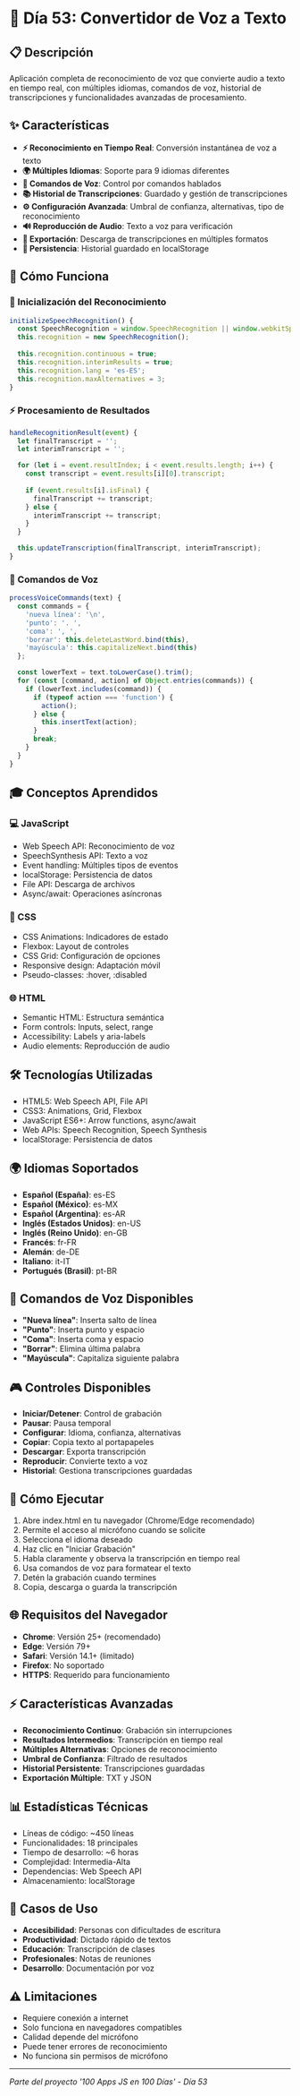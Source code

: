 # 🎤 Día 53: Convertidor de Voz a Texto

## 📋 Descripción
Aplicación completa de reconocimiento de voz que convierte audio a texto en tiempo real, con múltiples idiomas, comandos de voz, historial de transcripciones y funcionalidades avanzadas de procesamiento.

## ✨ Características
- **⚡ Reconocimiento en Tiempo Real**: Conversión instantánea de voz a texto
- **🌍 Múltiples Idiomas**: Soporte para 9 idiomas diferentes
- **🎯 Comandos de Voz**: Control por comandos hablados
- **📚 Historial de Transcripciones**: Guardado y gestión de transcripciones
- **⚙️ Configuración Avanzada**: Umbral de confianza, alternativas, tipo de reconocimiento
- **🔊 Reproducción de Audio**: Texto a voz para verificación
- **💾 Exportación**: Descarga de transcripciones en múltiples formatos
- **💾 Persistencia**: Historial guardado en localStorage

## 🔧 Cómo Funciona

### 🎤 Inicialización del Reconocimiento
```javascript
initializeSpeechRecognition() {
  const SpeechRecognition = window.SpeechRecognition || window.webkitSpeechRecognition;
  this.recognition = new SpeechRecognition();
  
  this.recognition.continuous = true;
  this.recognition.interimResults = true;
  this.recognition.lang = 'es-ES';
  this.recognition.maxAlternatives = 3;
}
```

### ⚡ Procesamiento de Resultados
```javascript
handleRecognitionResult(event) {
  let finalTranscript = '';
  let interimTranscript = '';

  for (let i = event.resultIndex; i < event.results.length; i++) {
    const transcript = event.results[i][0].transcript;
    
    if (event.results[i].isFinal) {
      finalTranscript += transcript;
    } else {
      interimTranscript += transcript;
    }
  }

  this.updateTranscription(finalTranscript, interimTranscript);
}
```

### 🎯 Comandos de Voz
```javascript
processVoiceCommands(text) {
  const commands = {
    'nueva línea': '\n',
    'punto': '. ',
    'coma': ', ',
    'borrar': this.deleteLastWord.bind(this),
    'mayúscula': this.capitalizeNext.bind(this)
  };

  const lowerText = text.toLowerCase().trim();
  for (const [command, action] of Object.entries(commands)) {
    if (lowerText.includes(command)) {
      if (typeof action === 'function') {
        action();
      } else {
        this.insertText(action);
      }
      break;
    }
  }
}
```

## 🎓 Conceptos Aprendidos

### 💻 JavaScript
- Web Speech API: Reconocimiento de voz
- SpeechSynthesis API: Texto a voz
- Event handling: Múltiples tipos de eventos
- localStorage: Persistencia de datos
- File API: Descarga de archivos
- Async/await: Operaciones asíncronas

### 🎨 CSS
- CSS Animations: Indicadores de estado
- Flexbox: Layout de controles
- CSS Grid: Configuración de opciones
- Responsive design: Adaptación móvil
- Pseudo-classes: :hover, :disabled

### 🌐 HTML
- Semantic HTML: Estructura semántica
- Form controls: Inputs, select, range
- Accessibility: Labels y aria-labels
- Audio elements: Reproducción de audio

## 🛠️ Tecnologías Utilizadas
- HTML5: Web Speech API, File API
- CSS3: Animations, Grid, Flexbox
- JavaScript ES6+: Arrow functions, async/await
- Web APIs: Speech Recognition, Speech Synthesis
- localStorage: Persistencia de datos

## 🌍 Idiomas Soportados
- **Español (España)**: es-ES
- **Español (México)**: es-MX
- **Español (Argentina)**: es-AR
- **Inglés (Estados Unidos)**: en-US
- **Inglés (Reino Unido)**: en-GB
- **Francés**: fr-FR
- **Alemán**: de-DE
- **Italiano**: it-IT
- **Portugués (Brasil)**: pt-BR

## 🎯 Comandos de Voz Disponibles
- **"Nueva línea"**: Inserta salto de línea
- **"Punto"**: Inserta punto y espacio
- **"Coma"**: Inserta coma y espacio
- **"Borrar"**: Elimina última palabra
- **"Mayúscula"**: Capitaliza siguiente palabra

## 🎮 Controles Disponibles
- **Iniciar/Detener**: Control de grabación
- **Pausar**: Pausa temporal
- **Configurar**: Idioma, confianza, alternativas
- **Copiar**: Copia texto al portapapeles
- **Descargar**: Exporta transcripción
- **Reproducir**: Convierte texto a voz
- **Historial**: Gestiona transcripciones guardadas

## 🚀 Cómo Ejecutar
1. Abre index.html en tu navegador (Chrome/Edge recomendado)
2. Permite el acceso al micrófono cuando se solicite
3. Selecciona el idioma deseado
4. Haz clic en "Iniciar Grabación"
5. Habla claramente y observa la transcripción en tiempo real
6. Usa comandos de voz para formatear el texto
7. Detén la grabación cuando termines
8. Copia, descarga o guarda la transcripción

## 🌐 Requisitos del Navegador
- **Chrome**: Versión 25+ (recomendado)
- **Edge**: Versión 79+
- **Safari**: Versión 14.1+ (limitado)
- **Firefox**: No soportado
- **HTTPS**: Requerido para funcionamiento

## ⚡ Características Avanzadas
- **Reconocimiento Continuo**: Grabación sin interrupciones
- **Resultados Intermedios**: Transcripción en tiempo real
- **Múltiples Alternativas**: Opciones de reconocimiento
- **Umbral de Confianza**: Filtrado de resultados
- **Historial Persistente**: Transcripciones guardadas
- **Exportación Múltiple**: TXT y JSON

## 📊 Estadísticas Técnicas
- Líneas de código: ~450 líneas
- Funcionalidades: 18 principales
- Tiempo de desarrollo: ~6 horas
- Complejidad: Intermedia-Alta
- Dependencias: Web Speech API
- Almacenamiento: localStorage

## 💼 Casos de Uso
- **Accesibilidad**: Personas con dificultades de escritura
- **Productividad**: Dictado rápido de textos
- **Educación**: Transcripción de clases
- **Profesionales**: Notas de reuniones
- **Desarrollo**: Documentación por voz

## ⚠️ Limitaciones
- Requiere conexión a internet
- Solo funciona en navegadores compatibles
- Calidad depende del micrófono
- Puede tener errores de reconocimiento
- No funciona sin permisos de micrófono

---
*Parte del proyecto '100 Apps JS en 100 Días' - Día 53*
